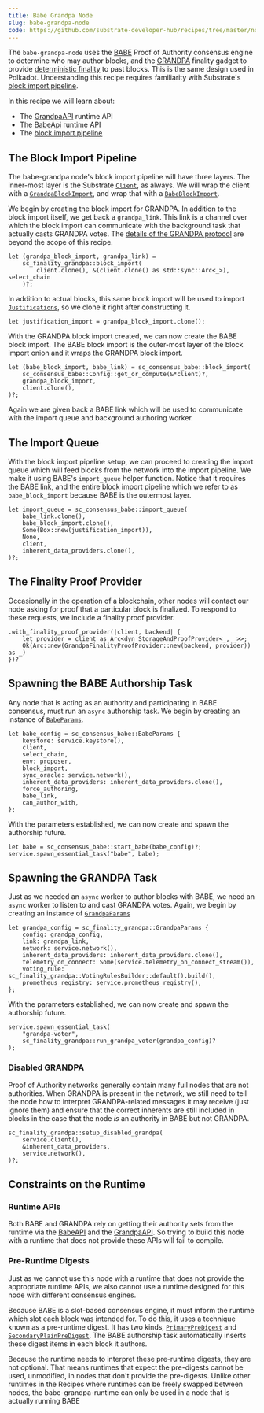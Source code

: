 ```yaml
---
title: Babe Grandpa Node
slug: babe-grandpa-node
code: https://github.com/substrate-developer-hub/recipes/tree/master/nodes/babe-grandpa-node
---
```


The `babe-grandpa-node` uses the [BABE](https://crates.parity.io/sc_consensus_babe/index.html) Proof
of Authority consensus engine to determine who may author blocks, and the
[GRANDPA](https://substrate.dev/rustdocs/v2.0.0-rc2/sc_finality_grandpa/index.html) finality gadget to provide
[deterministic finality](https://substrate.dev/docs/en/knowledgebase/advanced/consensus#finality) to past blocks.
This is the same design used in Polkadot. Understanding this recipe requires familiarity with
Substrate's [block import pipeline](https://substrate.dev/docs/en/knowledgebase/advanced/block-import).

In this recipe we will learn about:

-   The [GrandpaAPI](https://substrate.dev/rustdocs/v2.0.0-rc2/sp_finality_grandpa/trait.GrandpaApi.html) runtime API
-   The [BabeApi](https://substrate.dev/rustdocs/v2.0.0-rc2/sc_consensus_babe/trait.BabeApi.html) runtime API
-   The [block import pipeline](https://substrate.dev/docs/en/knowledgebase/advanced/block-import)

## The Block Import Pipeline

The babe-grandpa node's block import pipeline will have three layers. The inner-most layer is the
Substrate [`Client`](https://crates.parity.io/sc_service/client/struct.Client.html), as always. We
will wrap the client with a
[`GrandpaBlockImport`](https://crates.parity.io/sc_finality_grandpa/struct.GrandpaBlockImport.html),
and wrap that with a
[`BabeBlockImport`](https://crates.parity.io/sc_consensus_babe/struct.BabeBlockImport.html).

We begin by creating the block import for GRANDPA. In addition to the block import itself, we get
back a `grandpa_link`. This link is a channel over which the block import can communicate with the
background task that actually casts GRANDPA votes. The
[details of the GRANDPA protocol](https://research.web3.foundation/en/latest/polkadot/GRANDPA.html)
are beyond the scope of this recipe.

```rust, ignore
let (grandpa_block_import, grandpa_link) =
	sc_finality_grandpa::block_import(
		client.clone(), &(client.clone() as std::sync::Arc<_>), select_chain
	)?;
```

In addition to actual blocks, this same block import will be used to import
[`Justifications`](https://crates.parity.io/sp_runtime/type.Justification.html), so we clone it
right after constructing it.

```rust, ignore
let justification_import = grandpa_block_import.clone();
```

With the GRANDPA block import created, we can now create the BABE block import. The BABE block
import is the outer-most layer of the block import onion and it wraps the GRANDPA block import.

```rust, ignore
let (babe_block_import, babe_link) = sc_consensus_babe::block_import(
	sc_consensus_babe::Config::get_or_compute(&*client)?,
	grandpa_block_import,
	client.clone(),
)?;
```

Again we are given back a BABE link which will be used to communicate with the import queue and
background authoring worker.

## The Import Queue

With the block import pipeline setup, we can proceed to creating the import queue which will feed
blocks from the network into the import pipeline. We make it using BABE's `import_queue` helper
function. Notice that it requires the BABE link, and the entire block import pipeline which we refer
to as `babe_block_import` because BABE is the outermost layer.

```rust, ignore
let import_queue = sc_consensus_babe::import_queue(
	babe_link.clone(),
	babe_block_import.clone(),
	Some(Box::new(justification_import)),
	None,
	client,
	inherent_data_providers.clone(),
)?;
```

## The Finality Proof Provider

Occasionally in the operation of a blockchain, other nodes will contact our node asking for proof
that a particular block is finalized. To respond to these requests, we include a finality proof
provider.

```rust, ignore
.with_finality_proof_provider(|client, backend| {
	let provider = client as Arc<dyn StorageAndProofProvider<_, _>>;
	Ok(Arc::new(GrandpaFinalityProofProvider::new(backend, provider)) as _)
})?
```

## Spawning the BABE Authorship Task

Any node that is acting as an authority and participating in BABE consensus, must run an `async`
authorship task. We begin by creating an instance of
[`BabeParams`](https://crates.parity.io/sc_consensus_babe/struct.BabeParams.html).

```rust, ignore
let babe_config = sc_consensus_babe::BabeParams {
	keystore: service.keystore(),
	client,
	select_chain,
	env: proposer,
	block_import,
	sync_oracle: service.network(),
	inherent_data_providers: inherent_data_providers.clone(),
	force_authoring,
	babe_link,
	can_author_with,
};
```

With the parameters established, we can now create and spawn the authorship future.

```rust, ignore
let babe = sc_consensus_babe::start_babe(babe_config)?;
service.spawn_essential_task("babe", babe);
```

## Spawning the GRANDPA Task

Just as we needed an `async` worker to author blocks with BABE, we need an `async` worker to listen
to and cast GRANDPA votes. Again, we begin by creating an instance of
[`GrandpaParams`](https://crates.parity.io/sc_finality_grandpa/struct.GrandpaParams.html)

```rust, ignore
let grandpa_config = sc_finality_grandpa::GrandpaParams {
	config: grandpa_config,
	link: grandpa_link,
	network: service.network(),
	inherent_data_providers: inherent_data_providers.clone(),
	telemetry_on_connect: Some(service.telemetry_on_connect_stream()),
	voting_rule: sc_finality_grandpa::VotingRulesBuilder::default().build(),
	prometheus_registry: service.prometheus_registry(),
};
```

With the parameters established, we can now create and spawn the authorship future.

```rust, ignore
service.spawn_essential_task(
	"grandpa-voter",
	sc_finality_grandpa::run_grandpa_voter(grandpa_config)?
);
```

### Disabled GRANDPA

Proof of Authority networks generally contain many full nodes that are not authorities. When GRANDPA
is present in the network, we still need to tell the node how to interpret GRANDPA-related messages
it may receive (just ignore them) and ensure that the correct inherents are still included in blocks
in the case that the node _is_ an authority in BABE but not GRANDPA.

```rust, ignore
sc_finality_grandpa::setup_disabled_grandpa(
	service.client(),
	&inherent_data_providers,
	service.network(),
)?;
```

## Constraints on the Runtime

### Runtime APIs

Both BABE and GRANDPA rely on getting their authority sets from the runtime via the
[BabeAPI](https://crates.parity.io/sc_consensus_babe/trait.BabeApi.html) and the
[GrandpaAPI](https://crates.parity.io/sp_finality_grandpa/trait.GrandpaApi.html). So trying to build
this node with a runtime that does not provide these APIs will fail to compile.

### Pre-Runtime Digests

Just as we cannot use this node with a runtime that does not provide the appropriate runtime APIs,
we also cannot use a runtime designed for this node with different consensus engines.

Because BABE is a slot-based consensus engine, it must inform the runtime which slot each block was
intended for. To do this, it uses a technique known as a pre-runtime digest. It has two kinds,
[`PrimaryPreDigest`](https://crates.parity.io/sc_consensus_babe/struct.PrimaryPreDigest.html) and
[`SecondaryPlainPreDigest`](https://crates.parity.io/sc_consensus_babe/struct.SecondaryPlainPreDigest.html).
The BABE authorship task automatically inserts these digest items in each block it authors.

Because the runtime needs to interpret these pre-runtime digests, they are not optional. That means
runtimes that expect the pre-digests cannot be used, unmodified, in nodes that don't provide the
pre-digests. Unlike other runtimes in the Recipes where runtimes can be freely swapped between
nodes, the babe-grandpa-runtime can only be used in a node that is actually running BABE
